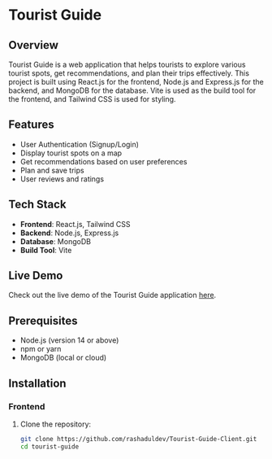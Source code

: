 # Tourist Guide

## Overview
Tourist Guide is a web application that helps tourists to explore various tourist spots, get recommendations, and plan their trips effectively. This project is built using React.js for the frontend, Node.js and Express.js for the backend, and MongoDB for the database. Vite is used as the build tool for the frontend, and Tailwind CSS is used for styling.

## Features
- User Authentication (Signup/Login)
- Display tourist spots on a map
- Get recommendations based on user preferences
- Plan and save trips
- User reviews and ratings

## Tech Stack
- **Frontend**: React.js, Tailwind CSS
- **Backend**: Node.js, Express.js
- **Database**: MongoDB
- **Build Tool**: Vite

## Live Demo
Check out the live demo of the Tourist Guide application [here](https://tour-guide-theta.vercel.app).

## Prerequisites
- Node.js (version 14 or above)
- npm or yarn
- MongoDB (local or cloud)

## Installation

### Frontend
1. Clone the repository:
   ```sh
   git clone https://github.com/rashaduldev/Tourist-Guide-Client.git
   cd tourist-guide


